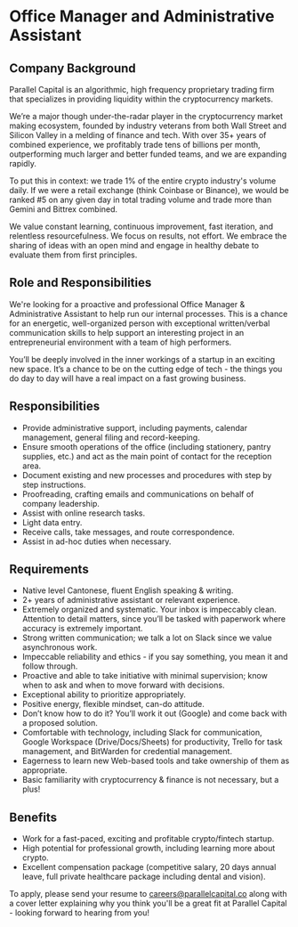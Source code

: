 # Office Manager and Administrative Assistant

## Company Background

Parallel Capital is an algorithmic, high frequency proprietary trading firm that specializes in providing liquidity within the cryptocurrency markets.

We’re a major though under-the-radar player in the cryptocurrency market making ecosystem, founded by industry veterans from both Wall Street and Silicon Valley in a melding of finance and tech. With over 35+ years of combined experience, we profitably trade tens of billions per month, outperforming much larger and better funded teams, and we are expanding rapidly.

To put this in context: we trade 1% of the entire crypto industry's volume daily. If we were a retail exchange (think Coinbase or Binance), we would be ranked #5 on any given day in total trading volume and trade more than Gemini and Bittrex combined.

We value constant learning, continuous improvement, fast iteration, and relentless resourcefulness. We focus on results, not effort. We embrace the sharing of ideas with an open mind and engage in healthy debate to evaluate them from first principles.

## Role and Responsibilities

We're looking for a proactive and professional Office Manager & Administrative Assistant to help run our internal processes. This is a chance for an energetic, well-organized person with exceptional written/verbal communication skills to help support an interesting project in an entrepreneurial environment with a team of high performers.

You’ll be deeply involved in the inner workings of a startup in an exciting new space. It’s a chance to be on the cutting edge of tech - the things you do day to day will have a real impact on a fast growing business.

## Responsibilities

* Provide administrative support, including payments, calendar management, general filing and record-keeping.
* Ensure smooth operations of the office (including stationery, pantry supplies, etc.) and act as the main point of contact for the reception area.
* Document existing and new processes and procedures with step by step instructions.
* Proofreading, crafting emails and communications on behalf of company leadership.
* Assist with online research tasks.
* Light data entry.
* Receive calls, take messages, and route correspondence.
* Assist in ad-hoc duties when necessary.

## Requirements

* Native level Cantonese, fluent English speaking & writing.
* 2+ years of administrative assistant or relevant experience.
* Extremely organized and systematic. Your inbox is impeccably clean. Attention to detail matters, since you’ll be tasked with paperwork where accuracy is extremely important.
* Strong written communication; we talk a lot on Slack since we value asynchronous work.
* Impeccable reliability and ethics - if you say something, you mean it and follow through.
* Proactive and able to take initiative with minimal supervision; know when to ask and when to move forward with decisions.
* Exceptional ability to prioritize appropriately.
* Positive energy, flexible mindset, can-do attitude.
* Don’t know how to do it? You’ll work it out (Google) and come back with a proposed solution.
* Comfortable with technology, including Slack for communication, Google Workspace (Drive/Docs/Sheets) for productivity, Trello for task management, and BitWarden for credential management.
* Eagerness to learn new Web-based tools and take ownership of them as appropriate.
* Basic familiarity with cryptocurrency & finance is not necessary, but a plus!

## Benefits
* Work for a fast-paced, exciting and profitable crypto/fintech startup.
* High potential for professional growth, including learning more about crypto.
* Excellent compensation package (competitive salary, 20 days annual leave, full private healthcare package including dental and vision).

To apply, please send your resume to careers@parallelcapital.co along with a cover letter explaining why you think you'll be a great fit at Parallel Capital - looking forward to hearing from you!
